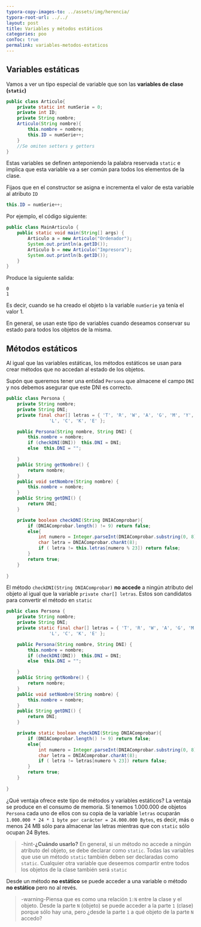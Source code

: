 ```yaml
---
typora-copy-images-to: ../assets/img/herencia/
typora-root-url: ../../
layout: post
title: Variables y métodos estáticos
categories: poo
conToc: true
permalink: variables-metodos-estaticos
---
```




## Variables estáticas

Vamos a ver un tipo especial de variable que son las **variables de clase (`static`)**

```java
public class Articulo{
    private static int numSerie = 0;
    private int ID;
    private String nombre;
    Articulo(String nombre){
        this.nombre = nombre;
        this.ID = numSerie++;
    }
    //Se omiten setters y getters
}
```

Estas variables se definen anteponiendo la palabra reservada `static` e implica que esta variable va a ser común para todos los elementos de la clase.

Fijaos que en el constructor se asigna e incrementa el valor de esta variable al atributo `ID`

```java
this.ID = numSerie++;
```

Por ejemplo, el código siguiente:

```java
public class MainArticulo {
    public static void main(String[] args) {
        Articulo a = new Articulo("Ordenador");
        System.out.println(a.getID());
        Articulo b = new Articulo("Impresora");
        System.out.println(b.getID());
    }   
}
```

Produce la siguiente salida:

```
0
1
```

Es decir, cuando se ha creado el objeto `b` la variable `numSerie` ya tenía el valor 1.

En general, se usan este tipo de variables cuando deseamos conservar su estado para todos los objetos de la misma.

## Métodos estáticos

Al igual que las variables estáticas, los métodos estáticos se usan para crear métodos que no accedan al estado de los objetos.

Supón que queremos tener una entidad `Persona` que almacene el campo `DNI` y nos debemos asegurar que este DNI es correcto.

```java
public class Persona {
    private String nombre;
    private String DNI;
    private final char[] letras = { 'T', 'R', 'W', 'A', 'G', 'M', 'Y', 'F', 'P', 'D', 'X', 'B', 'N', 'J', 'Z', 'S', 'Q', 'V', 'H',
				'L', 'C', 'K', 'E' };

    public Persona(String nombre, String DNI) {
        this.nombre = nombre;
        if (checkDNI(DNI))  this.DNI = DNI;
        else  this.DNI = "";

    }
    public String getNombre() {
        return nombre;
    }
    public void setNombre(String nombre) {
        this.nombre = nombre;
    }
    public String getDNI() {
        return DNI;
    }

    private boolean checkDNI(String DNIAComprobar){
        if (DNIAComprobar.length() != 9) return false;
        else{
            int numero = Integer.parseInt(DNIAComprobar.substring(0, 8));
            char letra = DNIAComprobar.charAt(8);
            if ( letra != this.letras[numero % 23]) return false;
        }
        return true;
    }
    
}

```

El método `checkDNI(String DNIAComprobar)` **no accede** a ningún atributo del objeto al igual que la variable `private char[] letras`. Estos son candidatos para convertir el método en `static`

```java
public class Persona {
    private String nombre;
    private String DNI;
    private static final char[] letras = { 'T', 'R', 'W', 'A', 'G', 'M', 'Y', 'F', 'P', 'D', 'X', 'B', 'N', 'J', 'Z', 'S', 'Q', 'V', 'H',
				'L', 'C', 'K', 'E' };

    public Persona(String nombre, String DNI) {
        this.nombre = nombre;
        if (checkDNI(DNI))  this.DNI = DNI;
        else  this.DNI = "";

    }
    public String getNombre() {
        return nombre;
    }
    public void setNombre(String nombre) {
        this.nombre = nombre;
    }
    public String getDNI() {
        return DNI;
    }

    private static boolean checkDNI(String DNIAComprobar){
        if (DNIAComprobar.length() != 9) return false;
        else{
            int numero = Integer.parseInt(DNIAComprobar.substring(0, 8));
            char letra = DNIAComprobar.charAt(8);
            if ( letra != letras[numero % 23]) return false;
        }
        return true;
    }
    
}
```

¿Qué ventaja ofrece este tipo de métodos y variables estáticos? La ventaja se produce en el consumo de memoria. Si tenemos 1.000.000 de objetos `Persona` cada uno de ellos con su copia de la variable `letras` ocuparán `1.000.000 * 24 * 1 byte por carácter = 24.000.000 Bytes`, es decir, más o menos 24 MB sólo para almacenar las letras mientras que con `static` sólo ocupan 24 Bytes.

> -hint-**¿Cuándo usarlo?** En general, si un método no accede a ningún atributo del objeto, se debe declarar como `static`. Todas las variables que use un método `static` también deben ser declaradas como `static`. Cualquier otra variable que deseemos compartir entre todos los objetos de la clase también será `static`

Desde un método **no estático** se puede acceder a una variable o método **no estático** pero no al revés.

> -warning-Piensa que es como una relación `1:N` entre la clase y el objeto. Desde la parte `N` (objeto) se puede acceder a la parte `1` (clase) porque sólo hay una, pero ¿desde la parte `1` a qué objeto de la parte `N` accedo?